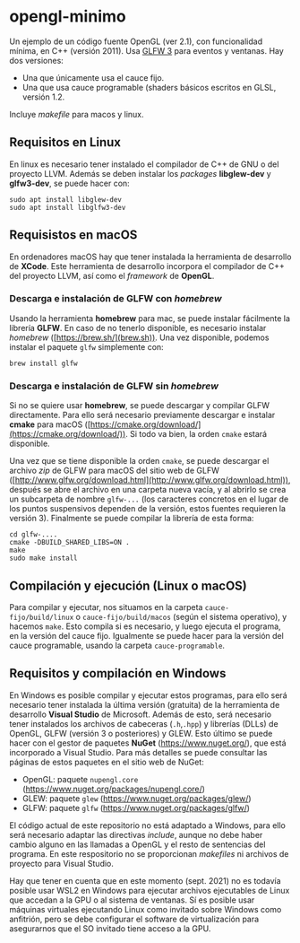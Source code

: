# opengl-minimo

Un ejemplo de un código fuente OpenGL (ver 2.1), con funcionalidad mínima, en C++ (versión 2011).
Usa [GLFW 3](https://github.com/glfw/glfw) para eventos y ventanas. Hay dos versiones:

* Una que únicamente usa el cauce fijo.
* Una que usa cauce programable (shaders básicos escritos en GLSL, versión 1.2.

Incluye _makefile_ para macos y linux.

## Requisitos en Linux

En linux es necesario tener instalado el compilador de C++ de GNU o del proyecto LLVM.
Además se deben instalar los _packages_ **libglew-dev** y **glfw3-dev**, se puede hacer con:

```
sudo apt install libglew-dev
sudo apt install libglfw3-dev
```

## Requisistos en macOS

En ordenadores macOS hay que tener instalada la herramienta de desarrollo de **XCode**.
Este herramienta de desarrollo incorpora el compilador de C++ del proyecto LLVM, así como el _framework_ de **OpenGL**.

### Descarga e instalación de GLFW con _homebrew_

Usando la herramienta **homebrew** para mac, se puede instalar fácilmente la librería **GLFW**. En caso de no tenerlo disponible, es necesario instalar _homebrew_ ([https://brew.sh/](brew.sh)). Una vez disponible, podemos instalar el paquete `glfw` simplemente con:

```
brew install glfw
```


### Descarga e instalación de GLFW sin _homebrew_

Si no se quiere usar **homebrew**, se puede descargar y compilar GLFW directamente. Para ello será necesario previamente descargar e instalar **cmake** para macOS ([https://cmake.org/download/](https://cmake.org/download/)). Si todo va bien, la orden `cmake` estará disponible.

Una vez que se tiene disponible la orden `cmake`, se puede descargar el archivo _zip_ de GLFW para macOS del sitio web de GLFW ([http://www.glfw.org/download.html](http://www.glfw.org/download.html)), después se abre el archivo en una carpeta nueva vacía, y al abrirlo se crea un subcarpeta de nombre `glfw-...` (los caracteres concretos en el lugar de los puntos suspensivos dependen de la versión, estos fuentes requieren la versión 3). Finalmente se puede compilar la librería de esta forma:

```
cd glfw-....
cmake -DBUILD_SHARED_LIBS=ON .
make
sudo make install
```

## Compilación y ejecución (Linux o macOS)

Para compilar y ejecutar, nos situamos en la carpeta `cauce-fijo/build/linux` o `cauce-fijo/build/macos` (según el sistema operativo), y hacemos `make`. Esto compila si es necesario, y luego ejecuta el programa, en la versión del cauce fijo. Igualmente se puede hacer para la versión del cauce programable, usando la carpeta `cauce-programable`.

## Requisitos y compilación en Windows

En Windows es posible compilar y ejecutar estos programas, para ello será necesario tener instalada la última versión (gratuita) de la herramienta de desarrollo **Visual Studio** de Microsoft. Además de esto, será necesario tener instalados los archivos de cabeceras (`.h`,`.hpp`) y librerías (DLLs) de OpenGL, GLFW (versión 3 o posteriores) y GLEW. Esto último se puede hacer con el gestor de paquetes **NuGet** (https://www.nuget.org/), que está incorporado a Visual Studio. Para más detalles se puede consultar las páginas de estos paquetes en el sitio web de NuGet:

* OpenGL: paquete `nupengl.core` (https://www.nuget.org/packages/nupengl.core/)
* GLEW: paquete `glew` (https://www.nuget.org/packages/glew/)
* GLFW: paquete `glfw` (https://www.nuget.org/packages/glfw/)

El código actual de este repositorio no está adaptado a Windows, para ello será necesario adaptar las directivas _include_, aunque no debe haber cambio alguno en las llamadas a OpenGL y el resto de sentencias del programa. En este respositorio no se proporcionan _makefiles_ ni archivos de proyecto para Visual Studio.

Hay que tener en cuenta que en este momento (sept. 2021) no es todavía posible usar WSL2 en Windows para ejecutar archivos ejecutables de Linux que accedan a la GPU o al sistema de ventanas. Sí es posible usar máquinas virtuales ejecutando Linux como invitado sobre Windows como anfitrión, pero se debe configurar el software de virtualización para asegurarnos que el SO invitado tiene acceso a la GPU.
